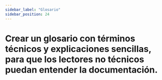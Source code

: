 ```yaml
---
sidebar_label: "Glosario"
sidebar_position: 24
---
```


# Crear un glosario con términos técnicos y explicaciones sencillas, para que los lectores no técnicos puedan entender la documentación.
